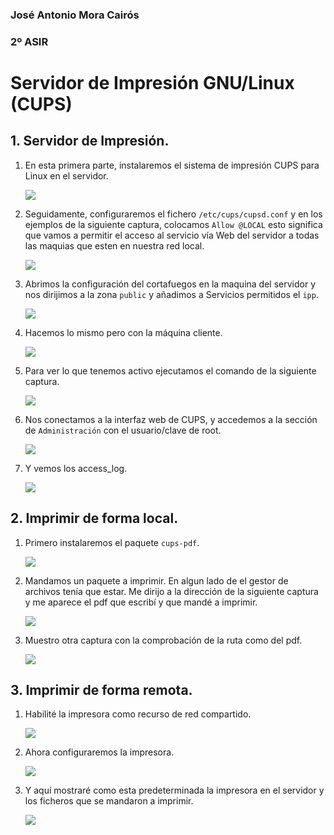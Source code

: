 ### José Antonio Mora Cairós
### 2º ASIR

# Servidor de Impresión GNU/Linux (CUPS)

## 1. Servidor de Impresión.

1. En esta primera parte, instalaremos el sistema de impresión CUPS para Linux en el servidor. 

    <img src="./img/2.1.png">

2. Seguidamente, configuraremos el fichero `/etc/cups/cupsd.conf` y en los ejemplos de la siguiente captura, colocamos `Allow @LOCAL` esto significa que vamos a permitir el acceso al servicio vía Web del servidor a todas las maquias que esten en nuestra red local. 

    <img src="./img/2.2.png">

3. Abrimos la configuración del cortafuegos en la maquina del servidor y nos dirijimos a la zona `public` y añadimos a Servicios permitidos el `ipp`.

    <img src="./img/2.3.png">

4. Hacemos lo mismo pero con la máquina cliente. 

    <img src="./img/2.4.png">

5. Para ver lo que tenemos activo ejecutamos el comando de la siguiente captura. 

    <img src="./img/2.5.png">

6. Nos conectamos a la interfaz web de CUPS, y accedemos a la sección de `Administración` con el usuario/clave de root.

    <img src="./img/2.6.png">

7. Y vemos los access_log.

    <img src="./img/2.7.png">

## 2. Imprimir de forma local.

1. Primero instalaremos el paquete `cups-pdf`.

    <img src="./img/3.1.png">

2. Mandamos un paquete a imprimir. En algun lado de el gestor de archivos tenía que estar. Me dirijo a la dirección de la siguiente captura y me aparece el pdf que escribí y que mandé a imprimir.

    <img src="./img/3.2.png">

3. Muestro otra captura con la comprobación de la ruta como del pdf. 

    <img src="./img/3.3.png">

## 3. Imprimir de forma remota.

1. Habilité la impresora como recurso de red compartido. 

    <img src="./img/4.1.png">

2. Ahora configuraremos la impresora. 

    <img src="./img/4.2.png">

3. Y aquí mostraré como esta predeterminada la impresora en el servidor y los ficheros que se mandaron a imprimir. 

    <img src="./img/4.5.png">